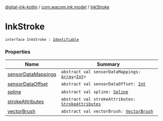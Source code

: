 [digital-ink-kotlin](../../index.md) / [com.wacom.ink.model](../index.md) / [InkStroke](./index.md)

# InkStroke

`interface InkStroke : `[`Identifiable`](../-identifiable/index.md)

### Properties

| Name | Summary |
|---|---|
| [sensorDataMappings](sensor-data-mappings.md) | `abstract val sensorDataMappings: `[`Array`](https://kotlinlang.org/api/latest/jvm/stdlib/kotlin/-array/index.html)`<`[`Int`](https://kotlinlang.org/api/latest/jvm/stdlib/kotlin/-int/index.html)`>` |
| [sensorDataOffset](sensor-data-offset.md) | `abstract val sensorDataOffset: `[`Int`](https://kotlinlang.org/api/latest/jvm/stdlib/kotlin/-int/index.html) |
| [spline](spline.md) | `abstract val spline: `[`Spline`](../../com.wacom.ink/-spline/index.md) |
| [strokeAttributes](stroke-attributes.md) | `abstract val strokeAttributes: `[`StrokeAttributes`](../-stroke-attributes/index.md) |
| [vectorBrush](vector-brush.md) | `abstract val vectorBrush: `[`VectorBrush`](../../com.wacom.ink.rendering/-vector-brush/index.md) |
